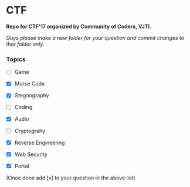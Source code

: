 # CTF
__Repo for CTF'17 organized by Community of Coders, VJTI.__

*Guys please make a new folder for your question and commit changes to that folder only.*

### Topics

- [ ] Game
- [x] Morse Code
- [x] Stegnography
- [ ] Coding
- [x] Audio
- [ ] Cryptograhy
- [X] Reverse Engineering
- [x] Web Security

- [x] Portal

(Once done add [x] to your question in the above list)
